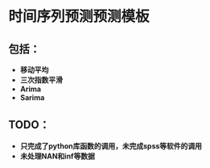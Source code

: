 # 时间序列预测预测模板

## 包括：

- **移动平均**
- **三次指数平滑**
- **Arima**
- **Sarima**

## TODO：

- **只完成了python库函数的调用，未完成spss等软件的调用**
- **未处理NAN和inf等数据**
